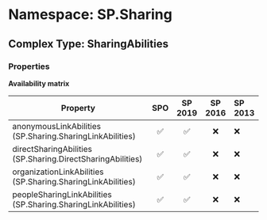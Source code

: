 # Namespace: SP.Sharing

## Complex Type: SharingAbilities

### Properties

**Availability matrix**

Property | SPO | SP 2019 | SP 2016 | SP 2013
----------|:---:|:-------:|:-------:|:-------
anonymousLinkAbilities (SP.Sharing.SharingLinkAbilities) | ✅ | ✅ | ❌ | ❌
directSharingAbilities (SP.Sharing.DirectSharingAbilities) | ✅ | ✅ | ❌ | ❌
organizationLinkAbilities (SP.Sharing.SharingLinkAbilities) | ✅ | ✅ | ❌ | ❌
peopleSharingLinkAbilities (SP.Sharing.SharingLinkAbilities) | ✅ | ✅ | ❌ | ❌